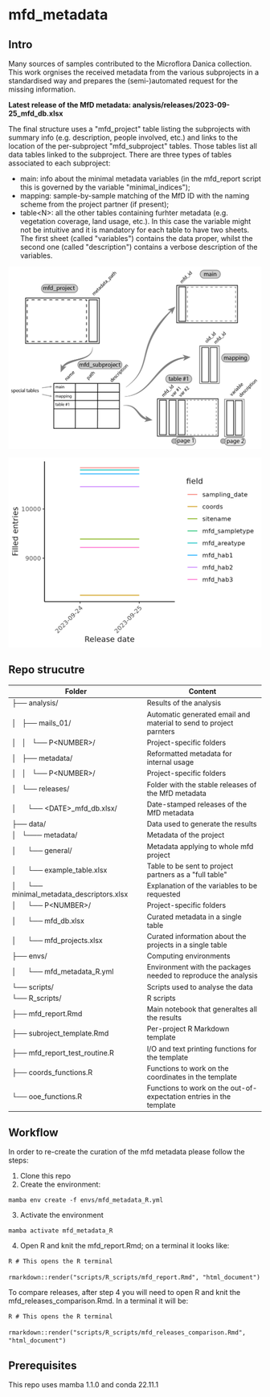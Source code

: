 # mfd_metadata

## Intro
Many sources of samples contributed to the Microflora Danica collection. This work orgnises the received metadata from the various subprojects in a standardised way and prepares the (semi-)automated request for the missing information.

**Latest release of the MfD metadata: analysis/releases/2023-09-25_mfd_db.xlsx**

The final structure uses a "mfd_project" table listing the subprojects with summary info (e.g. description, people involved, etc.) and links to the location of the per-subproject "mfd_subproject" tables. Those tables list all data tables linked to the subproject. There are three types of tables associated to each subproject:
- main: info about the minimal metadata variables (in the mfd_report script this is governed by the variable "minimal_indices");
- mapping: sample-by-sample matching of the MfD ID with the naming scheme from the project partner (if present);
- table\<N\>: all the other tables containing furhter metadata (e.g. vegetation coverage, land usage, etc.). In this case the variable might not be intuitive and it is mandatory for each table to have two sheets. The first sheet (called "variables") contains the data proper, whilst the second one (called "description") contains a verbose description of the variables.

![alt_text](/data/images/mfd_files_organization.png)

![alt_text](/analysis/releases/entires_time.png)


## Repo strucutre

| Folder | Content |
| --- | --- |
| ├── analysis/                                        | Results of the analysis |
| │   ├── mails_01/                                    | Automatic generated email and material to send to project parnters |
| │   │   └── P\<NUMBER\>/                             | Project-specific folders |
| │   ├── metadata/                                    | Reformatted metadata for internal usage |
| │   │   └── P\<NUMBER\>/                             | Project-specific folders |
| │   └── releases/                                    | Folder with the stable releases of the MfD metadata|
| │       └── \<DATE\>_mfd_db.xlsx/                    | Date-stamped releases of the MfD metadata |
| ├── data/                                            | Data used to generate the results |
| │   └─── metadata/                                   | Metadata of the project |
| │       └── general/                                 | Metadata applying to whole mfd project |
| │           └── example_table.xlsx                   | Table to be sent to project partners as a "full table" |
| │           └── minimal_metadata_descriptors.xlsx    | Explanation of the variables to be requested |
| │       └── P\<NUMBER\>/                             | Project-specific folders |
| │       └── mfd_db.xlsx                              | Curated metadata in a single table |
| │       └── mfd_projects.xlsx                        | Curated information about the projects in a single table |
| ├── envs/                                            | Computing environments |
| │       └── mfd_metadata_R.yml                       | Environment with the packages needed to reproduce the analysis |
| └── scripts/                                         | Scripts used to analyse the data |
|         └── R_scripts/                               | R scripts |
|             ├── mfd_report.Rmd                       | Main notebook that generaltes all the results |
|             ├── subroject_template.Rmd               | Per-project R Markdown template |
|             ├── mfd_report_test_routine.R            | I/O and text printing functions for the template |
|             ├── coords_functions.R                   | Functions to work on the coordinates in the template |
|             └── ooe_functions.R                      | Functions to work on the out-of-expectation entries in the template |

## Workflow

In order to re-create the curation of the mfd metadata please follow the steps:

1. Clone this repo
2. Create the environment:
```
mamba env create -f envs/mfd_metadata_R.yml
```
3. Activate the environment
```
mamba activate mfd_metadata_R
```
4. Open R and knit the mfd_report.Rmd; on a terminal it looks like:
```
R # This opens the R terminal

rmarkdown::render("scripts/R_scripts/mfd_report.Rmd", "html_document")
``` 

To compare releases, after step 4 you will need to open R and knit the mfd_releases_comparison.Rmd. In a terminal it will be:
```
R # This opens the R terminal

rmarkdown::render("scripts/R_scripts/mfd_releases_comparison.Rmd", "html_document")
```

## Prerequisites

This repo uses mamba 1.1.0 and conda 22.11.1


